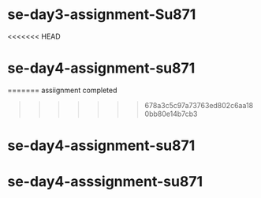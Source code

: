 # se-day3-assignment-Su871
<<<<<<< HEAD
# se-day4-assignment-su871
=======
assiignment completed
>>>>>>> 678a3c5c97a73763ed802c6aa180bb80e14b7cb3
# se-day4-assignment-su871
# se-day4-asssignment-su871
